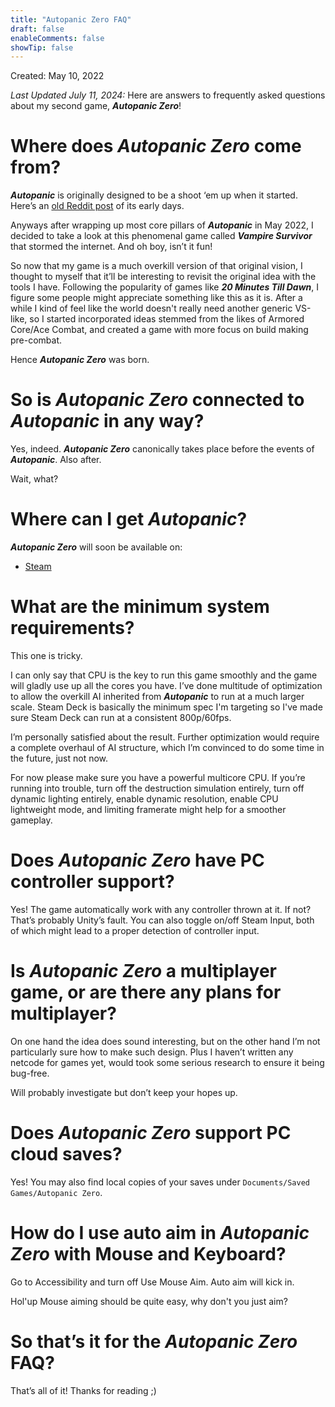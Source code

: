 ```yaml
---
title: "Autopanic Zero FAQ"
draft: false
enableComments: false
showTip: false
---
```


Created: May 10, 2022

*Last Updated July 11, 2024:* Here are answers to frequently asked questions about my second game, ***Autopanic Zero***!

# Where does *Autopanic Zero* come from?

***Autopanic*** is originally designed to be a shoot ‘em up when it started. Here’s an [old Reddit post](https://www.reddit.com/r/Unity3D/comments/fwgt8o/day_7_in_my_twin_stick_shooter_attempt/) of its early days.

Anyways after wrapping up most core pillars of ***Autopanic*** in May 2022, I decided to take a look at this phenomenal game called ***Vampire Survivor*** that stormed the internet. And oh boy, isn’t it fun!

So now that my game is a much overkill version of that original vision, I thought to myself that it’ll be interesting to revisit the original idea with the tools I have. Following the popularity of games like ***20 Minutes Till Dawn***, I figure some people might appreciate something like this as it is. After a while I kind of feel like the world doesn't really need another generic VS-like, so I started incorporated ideas stemmed from the likes of Armored Core/Ace Combat, and created a game with more focus on build making pre-combat.

Hence ***Autopanic Zero*** was born.

# So is *Autopanic Zero* connected to *Autopanic* in any way?

Yes, indeed. ***Autopanic Zero*** canonically takes place before the events of ***Autopanic***. Also after.

Wait, what?

# Where can I get *Autopanic*?

***Autopanic Zero*** will soon be available on:

- [Steam](https://store.steampowered.com/app/1423670/)

<!-- # Now that *Autopanic Zero* is out, what's next?

Still polishing up ***Autopanic***, should be releasing very soon. -->

<!-- # Will *Autopanic Zero* be receiving extra content updates?

I’d like to do so as long as I’m financially available! I find making Autopanic Zero to be a fun side project to test out designs and even contributes retroactively towards ***Autopanic***'s development. But I’m super broke now so I need to polish up and release ***Autopanic*** as soon as possible first.

If you’d like to support development of extra content, please consider buying the DLC. But please only purchase it if you find yourself comfortable supporting the content as it is now.

I’ll also make the project open source whenever I can no longer update it. -->

# What are the minimum system requirements?

This one is tricky.

I can only say that CPU is the key to run this game smoothly and the game will gladly use up all the cores you have. I’ve done multitude of optimization to allow the overkill AI inherited from ***Autopanic*** to run at a much larger scale. Steam Deck is basically the minimum spec I'm targeting so I've made sure Steam Deck can run at a consistent 800p/60fps.

I’m personally satisfied about the result. Further optimization would require a complete overhaul of AI structure, which I’m convinced to do some time in the future, just not now.

For now please make sure you have a powerful multicore CPU. If you’re running into trouble, turn off the destruction simulation entirely, turn off dynamic lighting entirely, enable dynamic resolution, enable CPU lightweight mode, and limiting framerate might help for a smoother gameplay.

# Does *Autopanic Zero* have PC controller support?

Yes! The game automatically work with any controller thrown at it. If not? That’s probably Unity’s fault. You can also toggle on/off Steam Input, both of which might lead to a proper detection of controller input.

# Is *Autopanic Zero* a multiplayer game, or are there any plans for multiplayer?

On one hand the idea does sound interesting, but on the other hand I’m not particularly sure how to make such design. Plus I haven’t written any netcode for games yet, would took some serious research to ensure it being bug-free.

Will probably investigate but don’t keep your hopes up.

# Does *Autopanic Zero* support PC cloud saves?

Yes! You may also find local copies of your saves under `Documents/Saved Games/Autopanic Zero`.

<!-- # I ran into a technical issue with the game. What should I do?

If you need technical support, please have a look in [Autopanic Zero Tech Fixes]({{< ref "/autopanic-zero/tech-fixes" >}}). If the problem still hasn't been resolved, you can find help in [Autopanic Steam Technical Support forum](https://steamcommunity.com/app/1423670/discussions/1/) or in the official Discord server `#autopanic-tech-support` channel, which should help get you sorted. -->


# How do I use auto aim in *Autopanic Zero* with Mouse and Keyboard?

Go to Accessibility and turn off Use Mouse Aim. Auto aim will kick in.

Hol'up Mouse aiming should be quite easy, why don't you just aim?

# So that’s it for the *Autopanic Zero* FAQ?

That’s all of it! Thanks for reading ;)